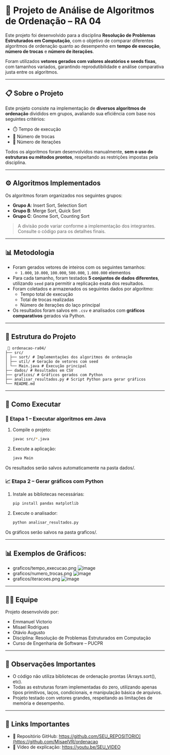 # 🔢 Projeto de Análise de Algoritmos de Ordenação – RA 04

Este projeto foi desenvolvido para a disciplina **Resolução de Problemas Estruturados em Computação**, com o objetivo de comparar diferentes algoritmos de ordenação quanto ao desempenho em **tempo de execução**, **número de trocas** e **número de iterações**.

Foram utilizados **vetores gerados com valores aleatórios e seeds fixas**, com tamanhos variados, garantindo reprodutibilidade e análise comparativa justa entre os algoritmos.

---

## 📋 Sobre o Projeto

Este projeto consiste na implementação de **diversos algoritmos de ordenação** divididos em grupos, avaliando sua eficiência com base nos seguintes critérios:

- ⏱️ Tempo de execução
- 🔁 Número de trocas
- 🔄 Número de iterações

Todos os algoritmos foram desenvolvidos manualmente, **sem o uso de estruturas ou métodos prontos**, respeitando as restrições impostas pela disciplina.

---

## ⚙️ Algoritmos Implementados

Os algoritmos foram organizados nos seguintes grupos:

- **Grupo A**: Insert Sort, Selection Sort  
- **Grupo B**: Merge Sort, Quick Sort  
- **Grupo C**: Gnome Sort, Counting Sort  

> A divisão pode variar conforme a implementação dos integrantes. Consulte o código para os detalhes finais.

---

## 📊 Metodologia

- Foram gerados vetores de inteiros com os seguintes tamanhos:
  - `1.000`, `10.000`, `100.000`, `500.000`, `1.000.000` elementos
- Para cada tamanho, foram testados **5 conjuntos de dados diferentes**, utilizando `seed` para permitir a replicação exata dos resultados.
- Foram coletados e armazenados os seguintes dados por algoritmo:
  - Tempo total de execução
  - Total de trocas realizadas
  - Número de iterações do laço principal
- Os resultados foram salvos em `.csv` e analisados com **gráficos comparativos** gerados via Python.

---

## 🧱 Estrutura do Projeto
```
 📁 ordenacao-ra04/
├── src/
│ ├── sort/ # Implementações dos algoritmos de ordenação
│ ├── util/ # Geração de vetores com seed
│ └── Main.java # Execução principal
├── dados/ # Resultados em CSV
├── graficos/ # Gráficos gerados com Python
├── analisar_resultados.py # Script Python para gerar gráficos
└── README.md
```

---

## 🚀 Como Executar

### 🔧 Etapa 1 – Executar algoritmos em Java

1. Compile o projeto:
   ```bash
   javac src/*.java
2. Execute a aplicação:
   ```bash
   java Main
Os resultados serão salvos automaticamente na pasta dados/.

### 📈 Etapa 2 – Gerar gráficos com Python

1. Instale as bibliotecas necessárias:
   ```bash
   pip install pandas matplotlib
2. Execute o analisador:
   ```bash
   python analisar_resultados.py
Os gráficos serão salvos na pasta graficos/.

---

## 📊 Exemplos de Gráficos:

- graficos/tempo_execucao.png
![image](https://github.com/user-attachments/assets/6a4eb112-b645-4bea-97bc-065bb429d135)
- graficos/numero_trocas.png
![image](https://github.com/user-attachments/assets/8244143e-39f2-4ece-879c-1dfea620bce0)
- graficos/iteracoes.png
![image](https://github.com/user-attachments/assets/f3566356-260d-4337-b0c7-606b587b73d5)

---

## 👨‍💼 Equipe
Projeto desenvolvido por:
- Emmanuel Victorio
- Misael Rodrigues
- Otávio Augusto
- Disciplina: Resolução de Problemas Estruturados em Computação
- Curso de Engenharia de Software – PUCPR

--- 
## 📌 Observações Importantes
- O código não utiliza bibliotecas de ordenação prontas (Arrays.sort(), etc).
- Todas as estruturas foram implementadas do zero, utilizando apenas tipos primitivos, laços, condicionais, e manipulação básica de arquivos.
- Projeto testado com vetores grandes, respeitando as limitações de memória e desempenho.
---
## 🔗 Links Importantes
- 📂 Repositório GitHub: https://github.com/SEU_REPOSITORIO](https://github.com/MisaelVR/ordenacao
- 🎥 Vídeo de explicação: https://youtu.be/SEU_VIDEO
